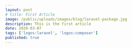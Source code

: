 ```yaml
---
layout: post
# title: First Article
image: /public/uploads/images/blog/laravel-package.jpg
description: This is the first article
date: 2020-03-07
tags: ['logos:laravel', 'logos:composer']
published: true
---
```

